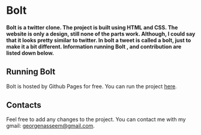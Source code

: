 # Bolt

#### Bolt is a twitter clone. The project is built using HTML and CSS. The website is only a design, still none of the parts work. Although, I could say that it looks pretty similar to twitter. In bolt a tweet is called a bolt, just to make it a bit different. Information running Bolt , and contribution are listed down below.

## Running Bolt
Bolt is hosted by Github Pages for free. You can run the project [here](https://georgenasseem.github.io/bolt/).

## Contacts
Feel free to add any changes to the project. 
You can contact me with my gmail: georgenasseem@gmail.com.